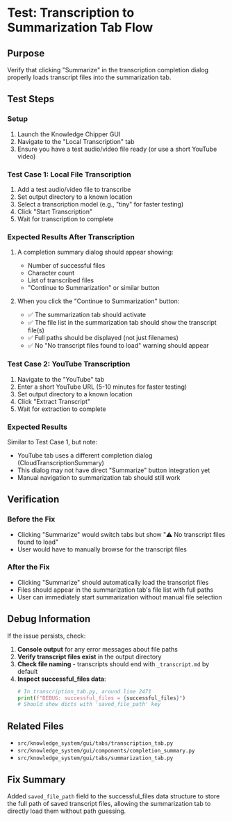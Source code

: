 # Test: Transcription to Summarization Tab Flow

## Purpose
Verify that clicking "Summarize" in the transcription completion dialog properly loads transcript files into the summarization tab.

## Test Steps

### Setup
1. Launch the Knowledge Chipper GUI
2. Navigate to the "Local Transcription" tab
3. Ensure you have a test audio/video file ready (or use a short YouTube video)

### Test Case 1: Local File Transcription
1. Add a test audio/video file to transcribe
2. Set output directory to a known location
3. Select a transcription model (e.g., "tiny" for faster testing)
4. Click "Start Transcription"
5. Wait for transcription to complete

### Expected Results After Transcription
1. A completion summary dialog should appear showing:
   - Number of successful files
   - Character count
   - List of transcribed files
   - "Continue to Summarization" or similar button

2. When you click the "Continue to Summarization" button:
   - ✅ The summarization tab should activate
   - ✅ The file list in the summarization tab should show the transcript file(s)
   - ✅ Full paths should be displayed (not just filenames)
   - ✅ No "No transcript files found to load" warning should appear

### Test Case 2: YouTube Transcription
1. Navigate to the "YouTube" tab
2. Enter a short YouTube URL (5-10 minutes for faster testing)
3. Set output directory to a known location
4. Click "Extract Transcript"
5. Wait for extraction to complete

### Expected Results
Similar to Test Case 1, but note:
- YouTube tab uses a different completion dialog (CloudTranscriptionSummary)
- This dialog may not have direct "Summarize" button integration yet
- Manual navigation to summarization tab should still work

## Verification

### Before the Fix
- Clicking "Summarize" would switch tabs but show "⚠️ No transcript files found to load"
- User would have to manually browse for the transcript files

### After the Fix
- Clicking "Summarize" should automatically load the transcript files
- Files should appear in the summarization tab's file list with full paths
- User can immediately start summarization without manual file selection

## Debug Information

If the issue persists, check:

1. **Console output** for any error messages about file paths
2. **Verify transcript files exist** in the output directory
3. **Check file naming** - transcripts should end with `_transcript.md` by default
4. **Inspect successful_files data**:
   ```python
   # In transcription_tab.py, around line 2471
   print(f"DEBUG: successful_files = {successful_files}")
   # Should show dicts with 'saved_file_path' key
   ```

## Related Files
- `src/knowledge_system/gui/tabs/transcription_tab.py`
- `src/knowledge_system/gui/components/completion_summary.py`
- `src/knowledge_system/gui/tabs/summarization_tab.py`

## Fix Summary
Added `saved_file_path` field to the successful_files data structure to store the full path of saved transcript files, allowing the summarization tab to directly load them without path guessing.

